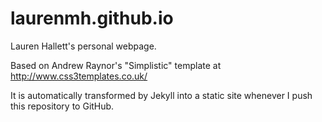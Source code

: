 laurenmh.github.io
==================

Lauren Hallett's personal webpage. 

Based on Andrew Raynor's "Simplistic" template at http://www.css3templates.co.uk/ 

It is automatically transformed by Jekyll into a static site whenever I push this repository to GitHub.


